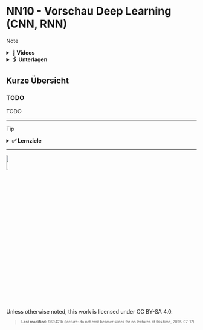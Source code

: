 # NN10 - Vorschau Deep Learning (CNN, RNN)

> [!NOTE]
>
> <details>
>
> <summary><strong>🎦 Videos</strong></summary>
>
> - [NN10.1 - TODO](https://youtu.be/TODO)
> - [NN10.2 - TODO](https://youtu.be/TODO)
>
> </details>
>
> <details>
>
> <summary><strong>🖇 Unterlagen</strong></summary>
>
> - [NN10-CNN.pdf](https://github.com/Artificial-Intelligence-HSBI-TDU/KI-Vorlesung/blob/master/lecture/nn/files/NN10-CNN.pdf)
>
> </details>

## Kurze Übersicht

### TODO

TODO

------------------------------------------------------------------------

> [!TIP]
>
> <details>
>
> <summary><strong>✅ Lernziele</strong></summary>
>
> - k2: TODO
> - k2: TODO
> - k3: TODO
> - k3: TODO
>
> </details>

------------------------------------------------------------------------

<img src="https://licensebuttons.net/l/by-sa/4.0/88x31.png" width="10%">

Unless otherwise noted, this work is licensed under CC BY-SA 4.0.

<blockquote><p><sup><sub><strong>Last modified:</strong> 969421b (lecture: do not emit beamer slides for nn lectures at this time, 2025-07-17)<br></sub></sup></p></blockquote>
